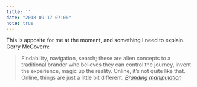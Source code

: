 ```yaml
---
title: ''
date: "2018-09-17 07:00"
note: true
---
```


This is apposite for me at the moment, and something I need to explain. Gerry McGovern:

> Findability, navigation, search; these are alien concepts to a traditional brander who believes they can control the journey, invent the experience, magic up the reality. Online, it’s not quite like that. Online, things are just a little bit different. <cite><a href="http://gerrymcgovern.com/branding-manipulation/">Branding manipulation</a></cite>

